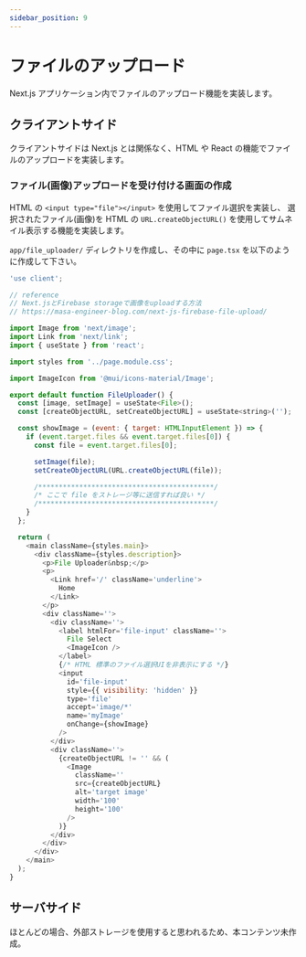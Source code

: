```yaml
---
sidebar_position: 9
---
```


# ファイルのアップロード

Next.js アプリケーション内でファイルのアップロード機能を実装します。

## クライアントサイド

クライアントサイドは Next.js とは関係なく、HTML や React の機能でファイルのアップロードを実装します。

### ファイル(画像)アップロードを受け付ける画面の作成

HTML の `<input type="file"></input>` を使用してファイル選択を実装し、
選択されたファイル(画像)を HTML の `URL.createObjectURL()` を使用してサムネイル表示する機能を実装します。

`app/file_uploader/` ディレクトリを作成し、その中に `page.tsx` を以下のように作成して下さい。

```js title="app/file_uploader/page.tsx" showLineNumbers
'use client';

// reference
// Next.jsとFirebase storageで画像をuploadする方法
// https://masa-engineer-blog.com/next-js-firebase-file-upload/

import Image from 'next/image';
import Link from 'next/link';
import { useState } from 'react';

import styles from '../page.module.css';

import ImageIcon from '@mui/icons-material/Image';

export default function FileUploader() {
  const [image, setImage] = useState<File>();
  const [createObjectURL, setCreateObjectURL] = useState<string>('');

  const showImage = (event: { target: HTMLInputElement }) => {
    if (event.target.files && event.target.files[0]) {
      const file = event.target.files[0];

      setImage(file);
      setCreateObjectURL(URL.createObjectURL(file));

      /*******************************************/
      /* ここで file をストレージ等に送信すれば良い */
      /*******************************************/
    }
  };

  return (
    <main className={styles.main}>
      <div className={styles.description}>
        <p>File Uploader&nbsp;</p>
        <p>
          <Link href='/' className='underline'>
            Home
          </Link>
        </p>
        <div className=''>
          <div className=''>
            <label htmlFor='file-input' className=''>
              File Select
              <ImageIcon />
            </label>
            {/* HTML 標準のファイル選択UIを非表示にする */}
            <input
              id='file-input'
              style={{ visibility: 'hidden' }}
              type='file'
              accept='image/*'
              name='myImage'
              onChange={showImage}
            />
          </div>
          <div className=''>
            {createObjectURL != '' && (
              <Image
                className=''
                src={createObjectURL}
                alt='target image'
                width='100'
                height='100'
              />
            )}
          </div>
        </div>
      </div>
    </main>
  );
}
```

## サーバサイド

ほとんどの場合、外部ストレージを使用すると思われるため、本コンテンツ未作成。
